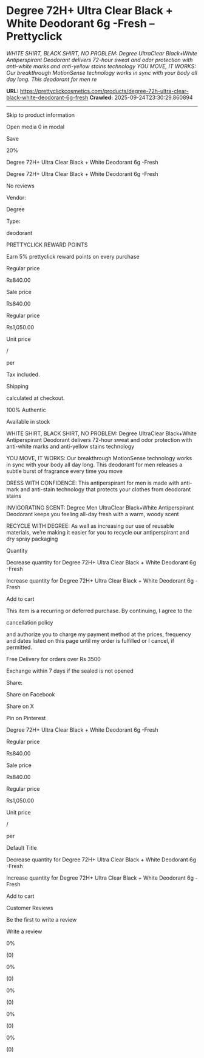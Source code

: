 # Degree 72H+ Ultra Clear Black + White Deodorant 6g -Fresh – Prettyclick

*WHITE SHIRT, BLACK SHIRT, NO PROBLEM: Degree UltraClear Black+White Antiperspirant Deodorant delivers 72-hour sweat and odor protection with anti-white marks and anti-yellow stains technology YOU MOVE, IT WORKS: Our breakthrough MotionSense technology works in sync with your body all day long. This deodorant for men re*

**URL:** https://prettyclickcosmetics.com/products/degree-72h-ultra-clear-black-white-deodorant-6g-fresh
**Crawled:** 2025-09-24T23:30:29.860894

---

Skip to product information

Open media 0 in modal

Save

20%

Degree 72H+ Ultra Clear Black + White Deodorant 6g -Fresh

Degree 72H+ Ultra Clear Black + White Deodorant 6g -Fresh

No reviews

Vendor:

Degree

Type:

deodorant

PRETTYCLICK REWARD POINTS

Earn 5% prettyclick reward points on every purchase

Regular price

Rs840.00

Sale price

Rs840.00

Regular price

Rs1,050.00

Unit price

/

per

Tax included.

Shipping

calculated at checkout.

100% Authentic

Available in stock

WHITE SHIRT, BLACK SHIRT, NO PROBLEM: Degree UltraClear Black+White Antiperspirant Deodorant delivers 72-hour sweat and odor protection with anti-white marks and anti-yellow stains technology

YOU MOVE, IT WORKS: Our breakthrough MotionSense technology works in sync with your body all day long. This deodorant for men releases a subtle burst of fragrance every time you move

DRESS WITH CONFIDENCE: This antiperspirant for men is made with anti-mark and anti-stain technology that protects your clothes from deodorant stains

INVIGORATING SCENT: Degree Men UltraClear Black+White Antiperspirant Deodorant keeps you feeling all-day fresh with a warm, woody scent

RECYCLE WITH DEGREE: As well as increasing our use of reusable materials, we’re making it easier for you to recycle our antiperspirant and dry spray packaging

Quantity

Decrease quantity for Degree 72H+ Ultra Clear Black + White Deodorant 6g -Fresh

Increase quantity for Degree 72H+ Ultra Clear Black + White Deodorant 6g -Fresh

Add to cart

This item is a recurring or deferred purchase. By continuing, I agree to the

cancellation policy

and authorize you to charge my payment method at the prices, frequency and dates listed on this page until my order is fulfilled or I cancel, if permitted.

Free Delivery for orders over Rs 3500

Exchange within 7 days if the sealed is not opened

Share:

Share on Facebook

Share on X

Pin on Pinterest

Degree 72H+ Ultra Clear Black + White Deodorant 6g -Fresh

Regular price

Rs840.00

Sale price

Rs840.00

Regular price

Rs1,050.00

Unit price

/

per

Default Title

Decrease quantity for Degree 72H+ Ultra Clear Black + White Deodorant 6g -Fresh

Increase quantity for Degree 72H+ Ultra Clear Black + White Deodorant 6g -Fresh

Add to cart

Customer Reviews

Be the first to write a review

Write a review

0%

(0)

0%

(0)

0%

(0)

0%

(0)

0%

(0)
